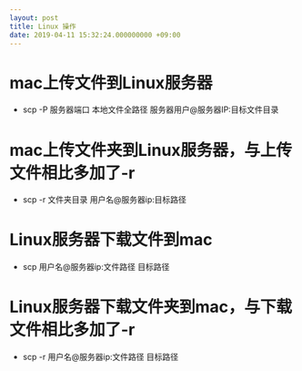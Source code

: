 ```yaml
---
layout: post
title: Linux 操作
date: 2019-04-11 15:32:24.000000000 +09:00
---
```


# mac上传文件到Linux服务器
- scp -P 服务器端口 本地文件全路径 服务器用户@服务器IP:目标文件目录

# mac上传文件夹到Linux服务器，与上传文件相比多加了-r
- scp -r 文件夹目录 用户名@服务器ip:目标路径

# Linux服务器下载文件到mac
- scp 用户名@服务器ip:文件路径 目标路径

# Linux服务器下载文件夹到mac，与下载文件相比多加了-r
- scp -r 用户名@服务器ip:文件路径 目标路径
